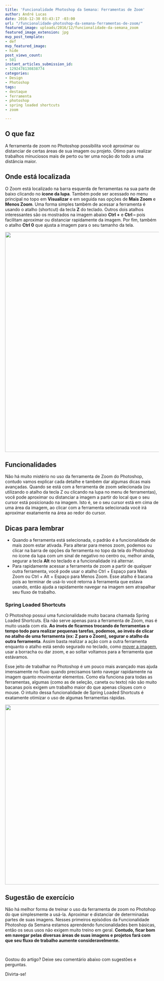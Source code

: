 ```yaml
---
title: 'Funcionalidade Photoshop da Semana: Ferramentas de Zoom'
author: André Lucas
date: 2016-12-30 03:43:17 -03:00
url: "/funcionalidade-photoshop-da-semana-ferramentas-de-zoom/"
featured_image: uploads/2016/12/funcionalidade-da-semana_zoom
featured_image_extension: jpg
mvp_post_template:
- def
mvp_featured_image:
- hide
post_views_count:
- 501
instant_articles_submission_id:
- 1292478130838774
categories:
- Design
- Photoshop
tags:
- destaque
- ferramenta
- photoshop
- spring loaded shortcuts
- zoom

---
```

## O que faz

A ferramenta de zoom no Photoshop possibilita você aproximar ou distanciar de certas áreas de sua imagem ou projeto. Ótimo para realizar trabalhos minuciosos mais de perto ou ter uma noção do todo a uma distância maior.

## Onde está localizada

O Zoom está localizado na barra esquerda de ferramentas na sua parte de baixo clicando no **ícone da lupa**. Também pode ser acessado no menu principal no topo em **Visualizar** e em seguida nas opções de **Mais Zoom** e **Menos Zoom**. Uma forma simples também de acessar a ferramenta é usando o atalho (shortcut) da tecla **Z** do teclado. Outros dois atalhos interessantes são os mostrados na imagem abaixo **Ctrl +** e **Ctrl –** pois facilitam aproximar ou distanciar rapidamente da imagem. Por fim, também o atalho **Ctrl 0** que ajusta a imagem para o seu tamanho da tela.

<img class=" wp-image-315 aligncenter" src="/images/uploads/2016/12/Screenshot_2-4.jpg" alt="" width="1079" height="719" srcset="/images/uploads/2016/12/Screenshot_2-4.jpg 1122w, /images/uploads/2016/12/Screenshot_2-4-300x200.jpg 300w, /images/uploads/2016/12/Screenshot_2-4-768x512.jpg 768w, /images/uploads/2016/12/Screenshot_2-4-1024x683.jpg 1024w" sizes="(max-width: 1079px) 100vw, 1079px" />

## Funcionalidades

Não há muito mistério no uso da ferramenta de Zoom do Photoshop, contudo vamos explicar cada detalhe e também dar algumas dicas mais avançadas. Quando se está com a ferramenta de zoom selecionada (ou utilizando o atalho da tecla Z ou clicando na lupa no menu de ferramentas), você pode aproximar ou distanciar a imagem a partir do local que o seu cursor está posicionado na imagem. Isto é, se o seu cursor está em cima de uma área da imagem, ao clicar com a ferramenta selecionada você irá aproximar exatamente na área ao redor do cursor.

## Dicas para lembrar

* Quando a ferramenta está selecionada, o padrão é a funcionalidade de mais zoom estar ativada. Para alterar para menos zoom, podemos ou clicar na barra de opções da ferramenta no topo da tela do Photoshop no ícone da lupa com um sinal de negativo no centro ou, melhor ainda, segurar a tecla **Alt** no teclado e a funcionalidade irá alternar.
* Para rapidamente acessar a ferramenta de zoom a partir de qualquer outra ferramenta, você pode usar o atalho Ctrl + Espaço para Mais Zoom ou Ctrl + Alt + Espaço para Menos Zoom. Esse atalho é bacana pois ao terminar de usá-lo você retorna à ferramenta que estava usando, então ajuda a rapidamente navegar na imagem sem atrapalhar seu fluxo de trabalho.

### Spring Loaded Shortcuts

O Photoshop possui uma funcionalidade muito bacana chamada Spring Loaded Shortcuts. Ela não serve apenas para a ferramenta de Zoom, mas é muito usada com ela. **Ao invés de ficarmos trocando de ferramentas o tempo todo para realizar pequenas tarefas, podemos, ao invés de clicar no atalho de uma ferramenta (ex: Z para o Zoom), segurar o atalho da outra ferramenta**. Assim basta realizar a ação com a outra ferramenta enquanto o atalho está sendo segurado no teclado, como [mover a imagem](/funcionalidade-photoshop-da-semana-ferramenta-mover/), usar a borracha ou dar zoom, e ao soltar voltamos para a ferramenta que estávamos.

Esse jeito de trabalhar no Photoshop é um pouco mais avançado mas ajuda imensamente no fluxo quando precisamos tanto navegar rapidamente na imagem quanto movimentar elementos. Como ela funciona para todas as ferramentas, algumas (como as de seleção, caneta ou texto) não são muito bacanas pois exigem um trabalho maior do que apenas cliques com o mouse. O intuito dessa funcionalidade de Spring Loaded Shortcuts é exatamente otimizar o uso de algumas ferramentas rápidas.

<img class=" wp-image-316 aligncenter" src="/images/uploads/2016/12/Screenshot_3-4.jpg" alt="" width="1085" height="588" srcset="/images/uploads/2016/12/Screenshot_3-4.jpg 1919w, /images/uploads/2016/12/Screenshot_3-4-300x163.jpg 300w, /images/uploads/2016/12/Screenshot_3-4-768x417.jpg 768w, /images/uploads/2016/12/Screenshot_3-4-1024x555.jpg 1024w" sizes="(max-width: 1085px) 100vw, 1085px" />

## Sugestão de exercício

Não há melhor forma de treinar o uso da ferramenta de zoom no Photohop do que simplesmente a usá-la. Aproximar e distanciar de determinadas partes de suas imagens. Nesses primeiros episódios da Funcionalidade Photoshop da Semana estamos aprendendo funcionalidades bem básicas, então os seus usos não exigem muito treino em geral. **Contudo, ficar bom em navegar pelas diversas áreas de suas imagens e projetos fará com que seu fluxo de trabalho aumente consideravelmente.**

 

Gostou do artigo? Deixe seu comentário abaixo com sugestões e perguntas.

Divirta-se!